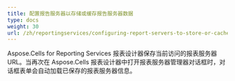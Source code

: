 ```yaml
---
title: 配置报告服务器以存储或缓存报告服务器数据
type: docs
weight: 30
url: /zh/reportingservices/configuring-report-servers-to-store-or-cache-the-report-server-data/
---
```


Aspose.Cells for Reporting Services 报表设计器保存当前访问的报表服务器 URL。当再次在 Aspose.Cells 报表设计器中打开报表服务器管理器对话框时，对话框表单会自动加载已保存的报表服务器信息。
